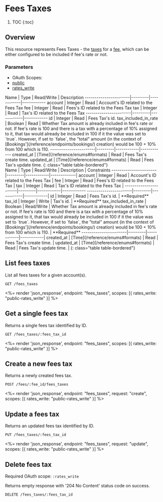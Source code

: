 # Fees Taxes

1. TOC
{:toc}

## Overview

This resource represents Fees Taxes - the [taxes](/reference/endpoints/taxes/) for a [fee](/reference/endpoints/fees/), which can be either configured to be included if fee's rate or not.  

### Parameters
<ul class="nav nav-pills" role="tablist">
  <li class="disabled"><a>OAuth Scopes:</a></li>
  <li class="active"><a href="#public" role="tab" data-toggle="pill">public</a></li>
  <li><a href="#rates_write" role="tab" data-toggle="pill">rates_write</a></li>
</ul>
<div class="tab-content" markdown="1">
  <div class="tab-pane active" id="public" markdown="1">
Name                   | Type    | Read/Write | Description
-----------------------|---------|------------|------------
account                | Integer | Read       | Account's ID related to the Fees Tax
fee                    | Integer | Read       | Fees's ID related to the Fees Tax
tax                    | Integer | Read       | Tax's ID related to the Fees Tax
-----------------------|---------|------------|------------
id                     | Integer | Read       | Fees Tax's id.
tax_included_in_rate   | Boolean | Read       | Whether Tax amount is already included in fee's rate or not. If fee's rate is 100 and there is a tax with a percentage of 10% assigned to it, that tax would already be included in 100 if it the value was set to `true`. However, if set to `false`, the "total" amount (in the context of [Bookings'](/reference/endpoints/bookings/) creation) would be 100 + 10% from 100 which is 110.
-----------------------|---------|------------|------------
created_at             | [Time](/reference/enums#formats) | Read       | Fees Tax's create time.
updated_at             | [Time](/reference/enums#formats) | Read       | Fees Tax's update time.
{: class="table table-bordered"}
  </div>
  <div class="tab-pane" id="rates_write" markdown="1">
Name                   | Type    | Read/Write | Description | Constraints
-----------------------|---------|------------|-------------|
account                | Integer | Read       | Account's ID related to the Fees Tax |
fee                    | Integer | Read       | Fees's ID related to the Fees Tax |
tax                    | Integer | Read       | Tax's ID related to the Fees Tax |
-----------------------|---------|------------|------------
-----------------------|---------|------------|------------|
id                     | Integer | Read       | Fees Tax's id. | **Required**
tax_id                 | Integer | Write      | Tax's id. | **Required**
tax_included_in_rate   | Boolean | Read/Write | Whether Tax amount is already included in fee's rate or not. If fee's rate is 100 and there is a tax with a percentage of 10% assigned to it, that tax would already be included in 100 if it the value was set to `true`. However, if set to `false`, the "total" amount (in the context of [Bookings'](/reference/endpoints/bookings/) creation) would be 100 + 10% from 100 which is 110. | **Required**
-----------------------|---------|------------|------------|
created_at             | [Time](/reference/enums#formats) | Read       | Fees Tax's create time. |
updated_at             | [Time](/reference/enums#formats) | Read       | Fees Tax's update time. |
{: class="table table-bordered"}
  </div>
</div>

## List fees taxes

List all fees taxes for a given account(s).

~~~
GET /fees_taxes
~~~

<%= render 'json_response', endpoint: "fees_taxes",
  scopes: [{ rates_write: "public-rates_write" }] %>

## Get a single fees tax

Returns a single fees tax identified by ID.

~~~
GET /fees_taxes/:fees_tax_id
~~~

<%= render 'json_response', endpoint: "fees_taxes",
  scopes: [{ rates_write: "public-rates_write" }] %>

## Create a new fees tax

Returns a newly created fees tax.

~~~
POST /fees/:fee_id/fees_taxes
~~~

<%= render 'json_response', endpoint: "fees_taxes", request: "create",
  scopes: [{ rates_write: "public-rates_write" }] %>

## Update a fees tax

Returns an updated fees tax identified by ID.

~~~
PUT /fees_taxes/:fees_tax_id
~~~

<%= render 'json_response', endpoint: "fees_taxes", request: "update",
  scopes: [{ rates_write: "public-rates_write" }] %>

## Delete fees tax

Required OAuth scope: `:rates_write`

Returns empty response with '204 No Content' status code on success.

~~~~~~
DELETE /fees_taxes/:fees_tax_id
~~~~~~
